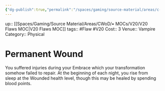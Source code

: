 ```yaml
---
{"dg-publish":true,"permalink":"/spaces/gaming/source-material/areas/c-wo-d/genre/vampire/v20/merits-and-flaws/permanent-wound/","dgHomeLink":true,"dgPassFrontmatter":true}
---
```


up:: [[Spaces/Gaming/Source Material/Areas/CWoD/• MOCs/V20/V20 Flaws MOC|V20 Flaws MOC]]
tags:: #Flaw #V20 
Cost:: 3
Venue:: Vampire
Category:: Physical

# Permanent Wound
You suffered injuries during your Embrace which your
transformation somehow failed to repair. At the beginning
of each night, you rise from sleep at the Wounded
health level, though this may be healed by spending
blood points.